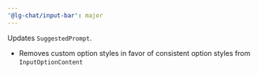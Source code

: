 ```yaml
---
'@lg-chat/input-bar': major
---
```


Updates `SuggestedPrompt`.
- Removes custom option styles in favor of consistent option styles from `InputOptionContent`
